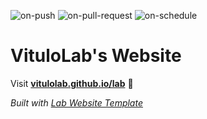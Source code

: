 
  ![on-push](../../actions/workflows/on-push.yaml/badge.svg)
  ![on-pull-request](../../actions/workflows/on-pull-request.yaml/badge.svg)
  ![on-schedule](../../actions/workflows/on-schedule.yaml/badge.svg)

  # VituloLab's Website

  Visit **[vitulolab.github.io/lab](https://vitulolab.github.io/lab)** 🚀

  _Built with [Lab Website Template](https://greene-lab.gitbook.io/lab-website-template-docs)_
